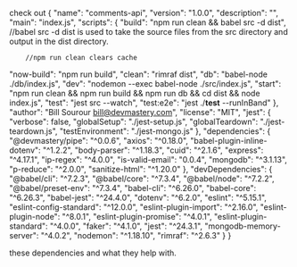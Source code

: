 check out {
"name": "comments-api",
"version": "1.0.0",
"description": "",
"main": "index.js",
"scripts": {
"build": "npm run clean && babel src -d dist",
        //babel src -d dist is used to take the source files from the src directory and output in the dist directory.

        //npm run clean clears cache
        
"now-build": "npm run build",
"clean": "rimraf dist",
"db": "babel-node ./db/index.js",
"dev": "nodemon --exec babel-node ./src/index.js",
"start": "npm run clean && npm run build && npm run db && cd dist && node index.js",
"test": "jest src --watch",
"test:e2e": "jest ./__test__ --runInBand"
},
"author": "Bill Sourour <bill@devmastery.com>",
"license": "MIT",
"jest": {
"verbose": false,
"globalSetup": "./jest-setup.js",
"globalTeardown": "./jest-teardown.js",
"testEnvironment": "./jest-mongo.js"
},
"dependencies": {
"@devmastery/pipe": "^0.0.6",
"axios": "^0.18.0",
"babel-plugin-inline-dotenv": "^1.2.2",
"body-parser": "^1.18.3",
"cuid": "^2.1.6",
"express": "^4.17.1",
"ip-regex": "^4.0.0",
"is-valid-email": "0.0.4",
"mongodb": "^3.1.13",
"p-reduce": "^2.0.0",
"sanitize-html": "^1.20.0"
},
"devDependencies": {
"@babel/cli": "^7.2.3",
"@babel/core": "^7.3.4",
"@babel/node": "^7.2.2",
"@babel/preset-env": "^7.3.4",
"babel-cli": "^6.26.0",
"babel-core": "^6.26.3",
"babel-jest": "^24.4.0",
"dotenv": "^6.2.0",
"eslint": "^5.15.1",
"eslint-config-standard": "^12.0.0",
"eslint-plugin-import": "^2.16.0",
"eslint-plugin-node": "^8.0.1",
"eslint-plugin-promise": "^4.0.1",
"eslint-plugin-standard": "^4.0.0",
"faker": "^4.1.0",
"jest": "^24.3.1",
"mongodb-memory-server": "^4.0.2",
"nodemon": "^1.18.10",
"rimraf": "^2.6.3"
}
}


these dependencies and what they help with.